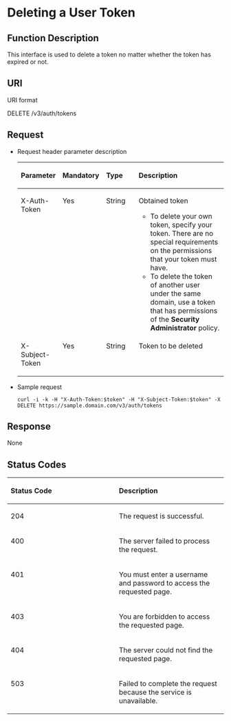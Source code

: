 # Deleting a User Token<a name="iam_02_0063"></a>

## Function Description<a name="s2f7665a32abf4492987e6dd3617bcb21"></a>

This interface is used to delete a token no matter whether the token has expired or not.

## URI<a name="s1c0fd353ed38459c8baeab25cc3c62d2"></a>

URI format

DELETE /v3/auth/tokens

## Request<a name="s27bb6347561e424096c86cfc3d036e9e"></a>

-   Request header parameter description

    <a name="t14a8c0fedd2149129bd965b2a4d51c90"></a>
    <table><thead align="left"><tr id="rc0444c4b152b43768b629e845d90495e"><th class="cellrowborder" valign="top" width="19.038096190380962%" id="mcps1.1.5.1.1"><p id="a293da93d33fc404ea05b069800a7eb13"><a name="a293da93d33fc404ea05b069800a7eb13"></a><a name="a293da93d33fc404ea05b069800a7eb13"></a>Parameter</p>
    </th>
    <th class="cellrowborder" valign="top" width="17.578242175782425%" id="mcps1.1.5.1.2"><p id="ac06ad3b3b5174f3ebd57a1661506970a"><a name="ac06ad3b3b5174f3ebd57a1661506970a"></a><a name="ac06ad3b3b5174f3ebd57a1661506970a"></a>Mandatory</p>
    </th>
    <th class="cellrowborder" valign="top" width="16.75832416758324%" id="mcps1.1.5.1.3"><p id="a924a03bda76a46648797189b78bdd715"><a name="a924a03bda76a46648797189b78bdd715"></a><a name="a924a03bda76a46648797189b78bdd715"></a>Type</p>
    </th>
    <th class="cellrowborder" valign="top" width="46.62533746625338%" id="mcps1.1.5.1.4"><p id="ab17a839c16b94f1e83ff3a3f8ef3b308"><a name="ab17a839c16b94f1e83ff3a3f8ef3b308"></a><a name="ab17a839c16b94f1e83ff3a3f8ef3b308"></a>Description</p>
    </th>
    </tr>
    </thead>
    <tbody><tr id="r6f5a057d2e2a48b6b1a71318684ba8b5"><td class="cellrowborder" valign="top" width="19.038096190380962%" headers="mcps1.1.5.1.1 "><p id="a927ddf565a2f45c0840a6e4ef3eab536"><a name="a927ddf565a2f45c0840a6e4ef3eab536"></a><a name="a927ddf565a2f45c0840a6e4ef3eab536"></a>X-Auth-Token</p>
    </td>
    <td class="cellrowborder" valign="top" width="17.578242175782425%" headers="mcps1.1.5.1.2 "><p id="a4edeb0b0c00144319701c1460d210ea8"><a name="a4edeb0b0c00144319701c1460d210ea8"></a><a name="a4edeb0b0c00144319701c1460d210ea8"></a>Yes</p>
    </td>
    <td class="cellrowborder" valign="top" width="16.75832416758324%" headers="mcps1.1.5.1.3 "><p id="a17c7fa87e9a54833a6064feb297b5e55"><a name="a17c7fa87e9a54833a6064feb297b5e55"></a><a name="a17c7fa87e9a54833a6064feb297b5e55"></a>String</p>
    </td>
    <td class="cellrowborder" valign="top" width="46.62533746625338%" headers="mcps1.1.5.1.4 "><p id="p1821614196437"><a name="p1821614196437"></a><a name="p1821614196437"></a>Obtained token</p>
    <a name="ul1963814299291"></a><a name="ul1963814299291"></a><ul id="ul1963814299291"><li>To delete your own token, specify your token. There are no special requirements on the permissions that your token must have.</li><li>To delete the token of another user under the same domain, use a token that has permissions of the <strong id="b1524464910379"><a name="b1524464910379"></a><a name="b1524464910379"></a>Security Administrator</strong> policy.</li></ul>
    </td>
    </tr>
    <tr id="r4ebaddfb83fe4bffa462094cc2834cf2"><td class="cellrowborder" valign="top" width="19.038096190380962%" headers="mcps1.1.5.1.1 "><p id="ae9df07c230354205b9c3cb76f08eadb4"><a name="ae9df07c230354205b9c3cb76f08eadb4"></a><a name="ae9df07c230354205b9c3cb76f08eadb4"></a>X-Subject-Token</p>
    </td>
    <td class="cellrowborder" valign="top" width="17.578242175782425%" headers="mcps1.1.5.1.2 "><p id="a1100e03a09864240abecdff29c388bf8"><a name="a1100e03a09864240abecdff29c388bf8"></a><a name="a1100e03a09864240abecdff29c388bf8"></a>Yes</p>
    </td>
    <td class="cellrowborder" valign="top" width="16.75832416758324%" headers="mcps1.1.5.1.3 "><p id="a667fee7780224b0d9e78b40c59beaccf"><a name="a667fee7780224b0d9e78b40c59beaccf"></a><a name="a667fee7780224b0d9e78b40c59beaccf"></a>String</p>
    </td>
    <td class="cellrowborder" valign="top" width="46.62533746625338%" headers="mcps1.1.5.1.4 "><p id="a3e67d6bcffd14d9cbbe0fbad423e13de"><a name="a3e67d6bcffd14d9cbbe0fbad423e13de"></a><a name="a3e67d6bcffd14d9cbbe0fbad423e13de"></a>Token to be deleted</p>
    </td>
    </tr>
    </tbody>
    </table>

-   Sample request

    ```
    curl -i -k -H "X-Auth-Token:$token" -H "X-Subject-Token:$token" -X DELETE https://sample.domain.com/v3/auth/tokens
    ```


## Response<a name="section2098793814412"></a>

None

## Status Codes<a name="s5f49b0a31dfd4c0ba72af9d16199f092"></a>

<a name="en-us_topic_0031136109_table25927028"></a>
<table><thead align="left"><tr id="en-us_topic_0031136109_row10578662"><th class="cellrowborder" valign="top" width="50%" id="mcps1.1.3.1.1"><p id="en-us_topic_0031136109_p51565323"><a name="en-us_topic_0031136109_p51565323"></a><a name="en-us_topic_0031136109_p51565323"></a>Status Code</p>
</th>
<th class="cellrowborder" valign="top" width="50%" id="mcps1.1.3.1.2"><p id="en-us_topic_0031136109_p16041657"><a name="en-us_topic_0031136109_p16041657"></a><a name="en-us_topic_0031136109_p16041657"></a>Description</p>
</th>
</tr>
</thead>
<tbody><tr id="en-us_topic_0031136109_row43909159"><td class="cellrowborder" valign="top" width="50%" headers="mcps1.1.3.1.1 "><p id="ac58be25dfe6c4aaf9db2b9a3d7fbabca"><a name="ac58be25dfe6c4aaf9db2b9a3d7fbabca"></a><a name="ac58be25dfe6c4aaf9db2b9a3d7fbabca"></a>204</p>
</td>
<td class="cellrowborder" valign="top" width="50%" headers="mcps1.1.3.1.2 "><p id="a6e2de6a7a37947b5aef6f82b48011a03"><a name="a6e2de6a7a37947b5aef6f82b48011a03"></a><a name="a6e2de6a7a37947b5aef6f82b48011a03"></a>The request is successful.</p>
</td>
</tr>
<tr id="r7fc6a01de7944676924285967a1e5bc8"><td class="cellrowborder" valign="top" width="50%" headers="mcps1.1.3.1.1 "><p id="ae582169a40d14518b8b1c9e774696af6"><a name="ae582169a40d14518b8b1c9e774696af6"></a><a name="ae582169a40d14518b8b1c9e774696af6"></a>400</p>
</td>
<td class="cellrowborder" valign="top" width="50%" headers="mcps1.1.3.1.2 "><p id="a01d650708f044356a0e8711abade8518"><a name="a01d650708f044356a0e8711abade8518"></a><a name="a01d650708f044356a0e8711abade8518"></a>The server failed to process the request.</p>
</td>
</tr>
<tr id="en-us_topic_0031136109_row41000636"><td class="cellrowborder" valign="top" width="50%" headers="mcps1.1.3.1.1 "><p id="aa1436dc96eeb4ecba5f1a6cf55c4e96d"><a name="aa1436dc96eeb4ecba5f1a6cf55c4e96d"></a><a name="aa1436dc96eeb4ecba5f1a6cf55c4e96d"></a>401</p>
</td>
<td class="cellrowborder" valign="top" width="50%" headers="mcps1.1.3.1.2 "><p id="a3c42a75c98a04c7b9efffdbcd6a0442b"><a name="a3c42a75c98a04c7b9efffdbcd6a0442b"></a><a name="a3c42a75c98a04c7b9efffdbcd6a0442b"></a>You must enter a username and password to access the requested page.</p>
</td>
</tr>
<tr id="rbe3685e5aeff47eb990a671b5857c0c7"><td class="cellrowborder" valign="top" width="50%" headers="mcps1.1.3.1.1 "><p id="a3147c9b90baa43c8ad749a408a6d9b20"><a name="a3147c9b90baa43c8ad749a408a6d9b20"></a><a name="a3147c9b90baa43c8ad749a408a6d9b20"></a>403</p>
</td>
<td class="cellrowborder" valign="top" width="50%" headers="mcps1.1.3.1.2 "><p id="ae8403ffe26014f779b51914498b2335b"><a name="ae8403ffe26014f779b51914498b2335b"></a><a name="ae8403ffe26014f779b51914498b2335b"></a>You are forbidden to access the requested page.</p>
</td>
</tr>
<tr id="re1fee93942c94c99adf7dd268d6bc21c"><td class="cellrowborder" valign="top" width="50%" headers="mcps1.1.3.1.1 "><p id="a9b3726f2a0fd4e9c99679f1f64a01170"><a name="a9b3726f2a0fd4e9c99679f1f64a01170"></a><a name="a9b3726f2a0fd4e9c99679f1f64a01170"></a>404</p>
</td>
<td class="cellrowborder" valign="top" width="50%" headers="mcps1.1.3.1.2 "><p id="a6fff1dadf47d4a6fb59c6e4274ffd613"><a name="a6fff1dadf47d4a6fb59c6e4274ffd613"></a><a name="a6fff1dadf47d4a6fb59c6e4274ffd613"></a>The server could not find the requested page.</p>
</td>
</tr>
<tr id="rd595ecff1f1047e9bd258da07fd41c0a"><td class="cellrowborder" valign="top" width="50%" headers="mcps1.1.3.1.1 "><p id="a1ab42a838d1c473f967bbd05e9634618"><a name="a1ab42a838d1c473f967bbd05e9634618"></a><a name="a1ab42a838d1c473f967bbd05e9634618"></a>503</p>
</td>
<td class="cellrowborder" valign="top" width="50%" headers="mcps1.1.3.1.2 "><p id="aedeaace596704f93813419fae71746d7"><a name="aedeaace596704f93813419fae71746d7"></a><a name="aedeaace596704f93813419fae71746d7"></a>Failed to complete the request because the service is unavailable.</p>
</td>
</tr>
</tbody>
</table>

